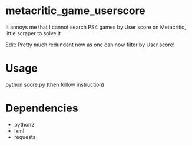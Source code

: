 # metacritic_game_userscore
It annoys me that I cannot search PS4 games by User score on Metacritic, little scraper to solve it

Edit: Pretty much redundant now as one can now filter by User score!

# Usage
python score.py (then follow instruction)

# Dependencies
- python2
- lxml
- requests
